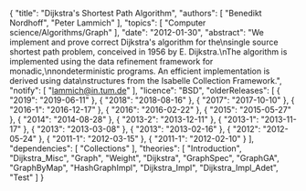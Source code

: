{
    "title": "Dijkstra's Shortest Path Algorithm",
    "authors": [
        "Benedikt Nordhoff",
        "Peter Lammich"
    ],
    "topics": [
        "Computer science/Algorithms/Graph"
    ],
    "date": "2012-01-30",
    "abstract": "We implement and prove correct Dijkstra's algorithm for the\nsingle source shortest path problem, conceived in 1956 by E. Dijkstra.\nThe algorithm is implemented using the data refinement framework for monadic,\nnondeterministic programs. An efficient implementation is derived using data\nstructures from the Isabelle Collection Framework.",
    "notify": [
        "lammich@in.tum.de"
    ],
    "licence": "BSD",
    "olderReleases": [
        {
            "2019": "2019-06-11"
        },
        {
            "2018": "2018-08-16"
        },
        {
            "2017": "2017-10-10"
        },
        {
            "2016-1": "2016-12-17"
        },
        {
            "2016": "2016-02-22"
        },
        {
            "2015": "2015-05-27"
        },
        {
            "2014": "2014-08-28"
        },
        {
            "2013-2": "2013-12-11"
        },
        {
            "2013-1": "2013-11-17"
        },
        {
            "2013": "2013-03-08"
        },
        {
            "2013": "2013-02-16"
        },
        {
            "2012": "2012-05-24"
        },
        {
            "2011-1": "2012-03-15"
        },
        {
            "2011-1": "2012-02-10"
        }
    ],
    "dependencies": [
        "Collections"
    ],
    "theories": [
        "Introduction",
        "Dijkstra_Misc",
        "Graph",
        "Weight",
        "Dijkstra",
        "GraphSpec",
        "GraphGA",
        "GraphByMap",
        "HashGraphImpl",
        "Dijkstra_Impl",
        "Dijkstra_Impl_Adet",
        "Test"
    ]
}